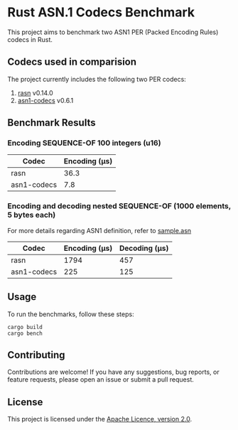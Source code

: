 # Rust ASN.1 Codecs Benchmark

This project aims to benchmark two ASN1 PER (Packed Encoding Rules) codecs in Rust.

## Codecs used in comparision

The project currently includes the following two PER codecs:

1. [rasn](https://github.com/librasn) v0.14.0
2. [asn1-codecs](https://github.com/ystero-dev/hampi) v0.6.1

## Benchmark Results

### Encoding SEQUENCE-OF 100 integers (u16)

| Codec        | Encoding (µs)  |
|--------------|----------------|
| rasn         | 36.3           |
| asn1-codecs  | 7.8            |

### Encoding and decoding nested SEQUENCE-OF (1000 elements, 5 bytes each)
For more details regarding ASN1 definition, refer to  [sample.asn](src/sample.asn)

| Codec        | Encoding (µs)  | Decoding (µs)  |
|--------------|----------------|----------------|
| rasn         | 1794           | 457            |
| asn1-codecs  | 225            | 125            |

## Usage

To run the benchmarks, follow these steps:

```
cargo build
cargo bench
```

## Contributing

Contributions are welcome! If you have any suggestions, bug reports, or feature requests, please open an issue or submit a pull request.

## License

This project is licensed under the [Apache Licence, version 2.0](LICENSE).